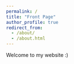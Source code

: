 ```yaml
---
permalink: /
title: "Front Page"
author_profile: true
redirect_from: 
  - /about/
  - /about.html
---
```


Welcome to my website :)
